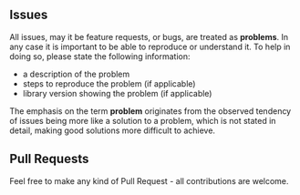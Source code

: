 ## Issues

All issues, may it be feature requests, or bugs, are treated as **problems**.
In any case it is important to be able to reproduce or understand it. To help in doing so, please state the following information:

* a description of the problem
* steps to reproduce the problem (if applicable)
* library version showing the problem (if applicable)

The emphasis on the term **problem** originates from the observed tendency of issues being more like a solution to a problem,
which is not stated in detail, making good solutions more difficult to achieve.

## Pull Requests

Feel free to make any kind of Pull Request - all contributions are welcome.
